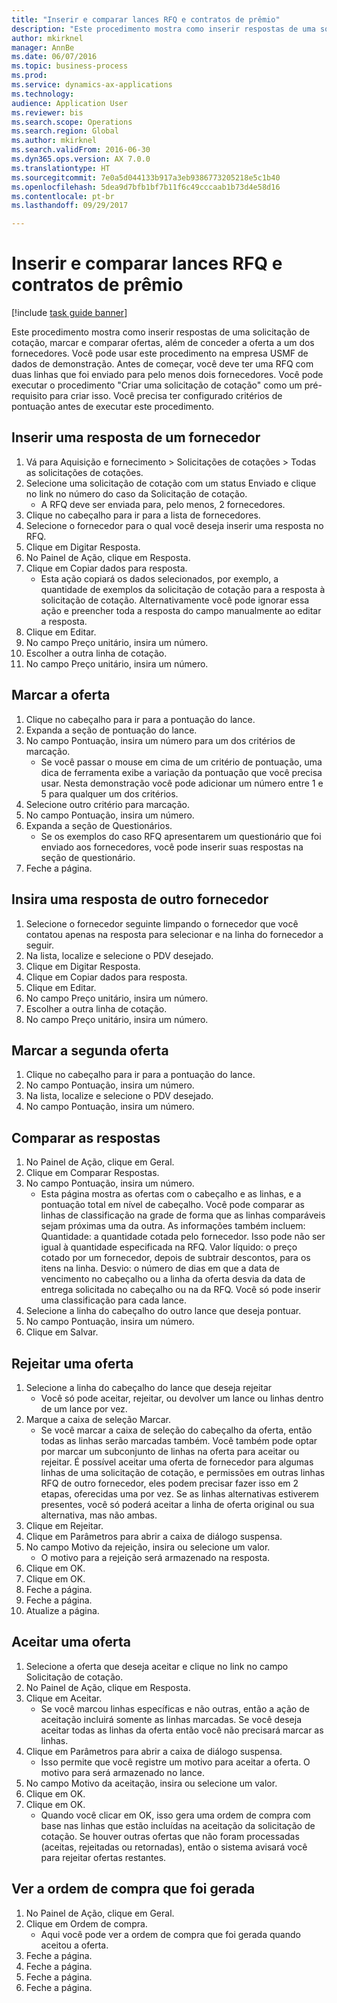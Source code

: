 ```yaml
--- 
title: "Inserir e comparar lances RFQ e contratos de prêmio"
description: "Este procedimento mostra como inserir respostas de uma solicitação de cotação, marcar e comparar ofertas, além de conceder a oferta a um dos fornecedores."
author: mkirknel
manager: AnnBe
ms.date: 06/07/2016
ms.topic: business-process
ms.prod: 
ms.service: dynamics-ax-applications
ms.technology: 
audience: Application User
ms.reviewer: bis
ms.search.scope: Operations
ms.search.region: Global
ms.author: mkirknel
ms.search.validFrom: 2016-06-30
ms.dyn365.ops.version: AX 7.0.0
ms.translationtype: HT
ms.sourcegitcommit: 7e0a5d044133b917a3eb9386773205218e5c1b40
ms.openlocfilehash: 5dea9d7bfb1bf7b11f6c49cccaab1b73d4e58d16
ms.contentlocale: pt-br
ms.lasthandoff: 09/29/2017

---
```

# <a name="enter-and-compare-rfq-bids-and-award-contracts"></a>Inserir e comparar lances RFQ e contratos de prêmio

[!include [task guide banner](../../includes/task-guide-banner.md)]

Este procedimento mostra como inserir respostas de uma solicitação de cotação, marcar e comparar ofertas, além de conceder a oferta a um dos fornecedores. Você pode usar este procedimento na empresa USMF de dados de demonstração. Antes de começar, você deve ter uma RFQ com duas linhas que foi enviado para pelo menos dois fornecedores. Você pode executar o procedimento "Criar uma solicitação de cotação" como um pré-requisito para criar isso. Você precisa ter configurado critérios de pontuação antes de executar este procedimento.


## <a name="enter-a-reply-from-a-vendor"></a>Inserir uma resposta de um fornecedor
1. Vá para Aquisição e fornecimento > Solicitações de cotações > Todas as solicitações de cotações.
2. Selecione uma solicitação de cotação com um status Enviado e clique no link no número do caso da Solicitação de cotação.
    * A RFQ deve ser enviada para, pelo menos, 2 fornecedores.  
3. Clique no cabeçalho para ir para a lista de fornecedores.
4. Selecione o fornecedor para o qual você deseja inserir uma resposta no RFQ.
5. Clique em Digitar Resposta.
6. No Painel de Ação, clique em Resposta.
7. Clique em Copiar dados para resposta.
    * Esta ação copiará os dados selecionados, por exemplo, a quantidade de exemplos da solicitação de cotação para a resposta à solicitação de cotação. Alternativamente você pode ignorar essa ação e preencher toda a resposta do campo manualmente ao editar a resposta.  
8. Clique em Editar.
9. No campo Preço unitário, insira um número.
10. Escolher a outra linha de cotação.
11. No campo Preço unitário, insira um número.

## <a name="score-the-bid"></a>Marcar a oferta
1. Clique no cabeçalho para ir para a pontuação do lance.
2. Expanda a seção de pontuação do lance.
3. No campo Pontuação, insira um número para um dos critérios de marcação.
    * Se você passar o mouse em cima de um critério de pontuação, uma dica de ferramenta exibe a variação da pontuação que você precisa usar. Nesta demonstração você pode adicionar um número entre 1 e 5 para qualquer um dos critérios.  
4. Selecione outro critério para marcação.
5. No campo Pontuação, insira um número.
6. Expanda a seção de Questionários.
    * Se os exemplos do caso RFQ apresentarem um questionário que foi enviado aos fornecedores, você pode inserir suas respostas na seção de questionário.  
7. Feche a página.

## <a name="enter-a-reply-for-another-vendor"></a>Insira uma resposta de outro fornecedor
1. Selecione o fornecedor seguinte limpando o fornecedor que você contatou apenas na resposta para selecionar e na linha do fornecedor a seguir.
2. Na lista, localize e selecione o PDV desejado.
3. Clique em Digitar Resposta.
4. Clique em Copiar dados para resposta.
5. Clique em Editar.
6. No campo Preço unitário, insira um número.
7. Escolher a outra linha de cotação.
8. No campo Preço unitário, insira um número.

## <a name="score-the-second-bid"></a>Marcar a segunda oferta
1. Clique no cabeçalho para ir para a pontuação do lance.
2. No campo Pontuação, insira um número.
3. Na lista, localize e selecione o PDV desejado.
4. No campo Pontuação, insira um número.

## <a name="compare-the-replies"></a>Comparar as respostas
1. No Painel de Ação, clique em Geral.
2. Clique em Comparar Respostas.
3. No campo Pontuação, insira um número.
    * Esta página mostra as ofertas com o cabeçalho e as linhas, e a pontuação total em nível de cabeçalho. Você pode comparar as linhas de classificação na grade de forma que as linhas comparáveis sejam próximas uma da outra. As informações também incluem: Quantidade: a quantidade cotada pelo fornecedor. Isso pode não ser igual à quantidade especificada na RFQ.   Valor líquido: o preço cotado por um fornecedor, depois de subtrair descontos, para os itens na linha.   Desvio: o número de dias em que a data de vencimento no cabeçalho ou a linha da oferta desvia da data de entrega solicitada no cabeçalho ou na da RFQ.   Você só pode inserir uma classificação para cada lance.  
4. Selecione a linha do cabeçalho do outro lance que deseja pontuar.
5. No campo Pontuação, insira um número.
6. Clique em Salvar.

## <a name="reject-a-bid"></a>Rejeitar uma oferta
1. Selecione a linha do cabeçalho do lance que deseja rejeitar
    * Você só pode aceitar, rejeitar, ou devolver um lance ou linhas dentro de um lance por vez.  
2. Marque a caixa de seleção Marcar.
    * Se você marcar a caixa de seleção do cabeçalho da oferta, então todas as linhas serão marcadas também. Você também pode optar por marcar um subconjunto de linhas na oferta para aceitar ou rejeitar. É possível aceitar uma oferta de fornecedor para algumas linhas de uma solicitação de cotação, e permissões em outras linhas RFQ de outro fornecedor, eles podem precisar fazer isso em 2 etapas, oferecidas uma por vez. Se as linhas alternativas estiverem presentes, você só poderá aceitar a linha de oferta original ou sua alternativa, mas não ambas.  
3. Clique em Rejeitar.
4. Clique em Parâmetros para abrir a caixa de diálogo suspensa.
5. No campo Motivo da rejeição, insira ou selecione um valor.
    * O motivo para a rejeição será armazenado na resposta.  
6. Clique em OK.
7. Clique em OK.
8. Feche a página.
9. Feche a página.
10. Atualize a página.

## <a name="accept-a-bid"></a>Aceitar uma oferta
1. Selecione a oferta que deseja aceitar e clique no link no campo Solicitação de cotação.
2. No Painel de Ação, clique em Resposta.
3. Clique em Aceitar.
    * Se você marcou linhas específicas e não outras, então a ação de aceitação incluirá somente as linhas marcadas. Se você deseja aceitar todas as linhas da oferta então você não precisará marcar as linhas.  
4. Clique em Parâmetros para abrir a caixa de diálogo suspensa.
    * Isso permite que você registre um motivo para aceitar a oferta. O motivo para será armazenado no lance.  
5. No campo Motivo da aceitação, insira ou selecione um valor.
6. Clique em OK.
7. Clique em OK.
    * Quando você clicar em OK, isso gera uma ordem de compra com base nas linhas que estão incluídas na aceitação da solicitação de cotação. Se houver outras ofertas que não foram processadas (aceitas, rejeitadas ou retornadas), então o sistema avisará você para rejeitar ofertas restantes.  

## <a name="view-the-purchase-order-thats-been-generated"></a>Ver a ordem de compra que foi gerada
1. No Painel de Ação, clique em Geral.
2. Clique em Ordem de compra.
    * Aqui você pode ver a ordem de compra que foi gerada quando aceitou a oferta.  
3. Feche a página.
4. Feche a página.
5. Feche a página.
6. Feche a página.


